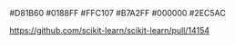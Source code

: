 #D81B60
#0188FF
#FFC107
#B7A2FF
#000000
#2EC5AC


https://github.com/scikit-learn/scikit-learn/pull/14154
